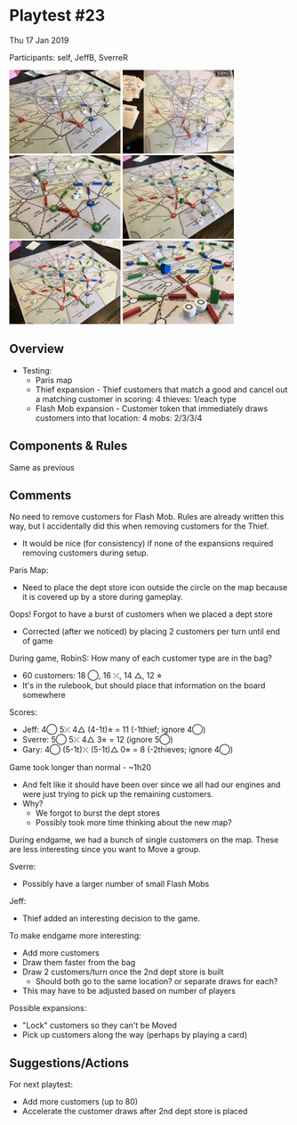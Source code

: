 # Playtest #23

Thu 17 Jan 2019

Participants: self, JeffB, SverreR

<img src="images/pt24/pt24-1034.jpg" height="150px"/> <img src="images/pt24/pt24-1035.jpg" height="150px"/> <img src="images/pt24/pt24-1036.jpg" height="150px"/> <img src="images/pt24/pt24-1037.jpg" height="150px"/> <img src="images/pt24/pt24-1038.jpg" height="150px"/> <img src="images/pt24/pt24-1039.jpg" height="150px"/> 

## Overview

* Testing:
	* Paris map
	* Thief expansion - Thief customers that match a good and cancel out a matching customer in scoring: 4 thieves: 1/each type
	* Flash Mob expansion - Customer token that immediately draws <n> customers into that location: 4 mobs: 2/3/3/4

## Components & Rules

Same as previous

## Comments

No need to remove customers for Flash Mob. Rules are already written this way, but I accidentally did this when removing customers for the Thief.

* It would be nice (for consistency) if none of the expansions required removing customers during setup.

Paris Map:

* Need to place the dept store icon outside the circle on the map because it is covered up by a store during gameplay.

Oops! Forgot to have a burst of customers when we placed a dept store

* Corrected (after we noticed) by placing 2 customers per turn until end of game

During game, RobinS: How many of each customer type are in the bag?

* 60 customers: 18 ◯, 16 ⤫, 14 △, 12 ⭐︎
* It's in the rulebook, but should place that information on the board somewhere

Scores: 

* Jeff: 4◯ 5⤫ 4△ (4-1t)⭐︎ = 11 (-1thief; ignore 4◯)
* Sverre: 5◯ 5⤫ 4△ 3⭐︎ = 12 (ignore 5◯)
* Gary: 4◯ (5-1t)⤫ (5-1t)△ 0⭐︎ = 8 (-2thieves; ignore 4◯)

Game took longer than normal - ~1h20

* And felt like it should have been over since we all had our engines and were just trying to pick up the remaining customers.
* Why?
   * We forgot to burst the dept stores
   * Possibly took more time thinking about the new map?

During endgame, we had a bunch of single customers on the map. These are less interesting since you want to Move a group.

Sverre:

* Possibly have a larger number of small Flash Mobs

Jeff:

* Thief added an interesting decision to the game.

To make endgame more interesting:

* Add more customers
* Draw them faster from the bag
* Draw 2 customers/turn once the 2nd dept store is built
   * Should both go to the same location? or separate draws for each?
* This may have to be adjusted based on number of players

Possible expansions:

* "Lock" customers so they can't be Moved
* Pick up customers along the way (perhaps by playing a card)

## Suggestions/Actions

For next playtest:

* Add more customers (up to 80)
* Accelerate the customer draws after 2nd dept store is placed
